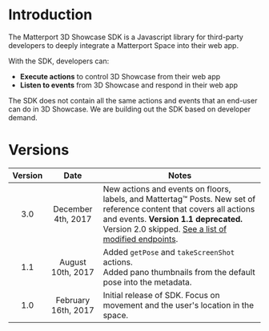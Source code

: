 
# Introduction

The Matterport 3D Showcase SDK is a Javascript library for third-party developers to deeply integrate a Matterport Space into their web app.

With the SDK, developers can:

- **Execute actions** to control 3D Showcase from their web app
- **Listen to events** from 3D Showcase and respond in their web app

The SDK does not contain all the same actions and events that an end-user can do in 3D Showcase. We are building out the SDK based on developer demand.


# Versions

 Version | Date | Notes
:-------:|:--------:|-----
3.0 | December 4th, 2017 | New actions and events on floors, labels, and Mattertag™ Posts. New set of reference content that covers all actions and events. **Version 1.1 deprecated.** Version 2.0 skipped. [See a list of modified endpoints](upgrade.html).
1.1 | August 10th, 2017 | Added `getPose` and `takeScreenShot` actions. <br/>Added pano thumbnails from the default pose into the metadata.
1.0 | February 16th, 2017 | Initial release of SDK. Focus on movement and the user's location in the space.
